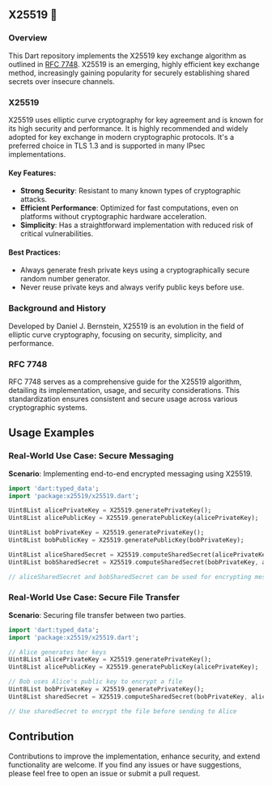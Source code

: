 ## X25519 🔐

### Overview

This Dart repository implements the X25519 key exchange algorithm as outlined in [RFC 7748](https://www.rfc-editor.org/rfc/rfc7748). X25519 is an emerging, highly efficient key exchange method, increasingly gaining popularity for securely establishing shared secrets over insecure channels.

### X25519

X25519 uses elliptic curve cryptography for key agreement and is known for its high security and performance. It is highly recommended and widely adopted for key exchange in modern cryptographic protocols. It's a preferred choice in TLS 1.3 and is supported in many IPsec implementations.

#### Key Features:
- **Strong Security**: Resistant to many known types of cryptographic attacks.
- **Efficient Performance**: Optimized for fast computations, even on platforms without cryptographic hardware acceleration.
- **Simplicity**: Has a straightforward implementation with reduced risk of critical vulnerabilities.

#### Best Practices:
- Always generate fresh private keys using a cryptographically secure random number generator.
- Never reuse private keys and always verify public keys before use.

### Background and History

Developed by Daniel J. Bernstein, X25519 is an evolution in the field of elliptic curve cryptography, focusing on security, simplicity, and performance.

### RFC 7748

RFC 7748 serves as a comprehensive guide for the X25519 algorithm, detailing its implementation, usage, and security considerations. This standardization ensures consistent and secure usage across various cryptographic systems.

## Usage Examples

### Real-World Use Case: Secure Messaging

**Scenario**: Implementing end-to-end encrypted messaging using X25519.

```dart
import 'dart:typed_data';
import 'package:x25519/x25519.dart';

Uint8List alicePrivateKey = X25519.generatePrivateKey();
Uint8List alicePublicKey = X25519.generatePublicKey(alicePrivateKey);

Uint8List bobPrivateKey = X25519.generatePrivateKey();
Uint8List bobPublicKey = X25519.generatePublicKey(bobPrivateKey);

Uint8List aliceSharedSecret = X25519.computeSharedSecret(alicePrivateKey, bobPublicKey);
Uint8List bobSharedSecret = X25519.computeSharedSecret(bobPrivateKey, alicePublicKey);

// aliceSharedSecret and bobSharedSecret can be used for encrypting messages.
```

### Real-World Use Case: Secure File Transfer

**Scenario**: Securing file transfer between two parties.

```dart
import 'dart:typed_data';
import 'package:x25519/x25519.dart';

// Alice generates her keys
Uint8List alicePrivateKey = X25519.generatePrivateKey();
Uint8List alicePublicKey = X25519.generatePublicKey(alicePrivateKey);

// Bob uses Alice's public key to encrypt a file
Uint8List bobPrivateKey = X25519.generatePrivateKey();
Uint8List sharedSecret = X25519.computeSharedSecret(bobPrivateKey, alicePublicKey);

// Use sharedSecret to encrypt the file before sending to Alice
```

## Contribution

Contributions to improve the implementation, enhance security, and extend functionality are welcome. If you find any issues or have suggestions, please feel free to open an issue or submit a pull request.

